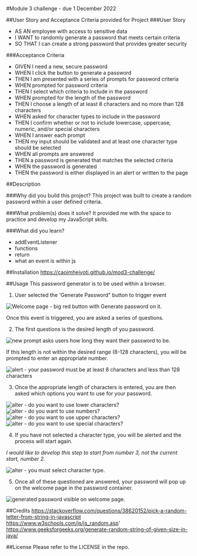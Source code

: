 #Module 3 challenge - due 1 December 2022

##User Story and Acceptance Criteria provided for Project
###User Story
* AS AN employee with access to sensitive data
* I WANT to randomly generate a password that meets certain criteria
* SO THAT I can create a strong password that provides greater security

###Acceptance Criteria
* GIVEN I need a new, secure password
* WHEN I click the button to generate a password
* THEN I am presented with a series of prompts for password criteria
* WHEN prompted for password criteria
* THEN I select which criteria to include in the password
* WHEN prompted for the length of the password
* THEN I choose a length of at least 8 characters and no more than 128 characters
* WHEN asked for character types to include in the password
* THEN I confirm whether or not to include lowercase, uppercase, numeric, and/or special characters
* WHEN I answer each prompt
* THEN my input should be validated and at least one character type should be selected
* WHEN all prompts are answered
* THEN a password is generated that matches the selected criteria
* WHEN the password is generated
* THEN the password is either displayed in an alert or written to the page


##Description

###Why did you build this project?
This project was built to create a random password within a user defined criteria.

###What problem(s) does it solve?
It provided me with the space to practice and develop my JavaScript skills.

###What did you learn?
* addEventListener
* functions
* return
* what an event is within js


##Installation
https://caoimhejyoti.github.io/mod3-challenge/

##Usage
This password generator is to be used within a browser. 

1. User selected the 'Generate Password" button to trigger event

![Welcome page - big red button with Generate password on it.](Assets/img/welcome%20page.png)

 Once this event is triggered, you are asked a series of questions.

2. The first questions is the desired length of you password.

![new prompt asks users how long they want their password to be.](Assets/img/length.png)

 If this length is not within the desired range (8-128 characters), you will be prompted to enter an appropriate number. 

![alert - your password must be at least 8 characters and less than 128 characters](Assets/img/min-max-length.png)

3. Once the appropriate length of characters is entered, you are then asked which options you want to use for your password.

![alter - do you want to use lower characters?](Assets/img/lower-charaters.png)
![alter - do you want to use numbers?](Assets/img/numbers.png)
![alter - do you want to use upper characters?](Assets/img/upper-characters.png)
![alter - do you want to use special characters?](Assets/img/special-character.png)

4. If you have not selected a character type, you will be alerted and the process will start again.

_I would like to develop this step to start from number 3, not the current start, number 2._ 

![alter - you must select character type.](Assets/img/select-character-type.png)

5. Once all of these questioned are answered, your password will pop up on the welcome page in the password container.

![generated password visible on welcome page.](Assets/img/password-result.png)

##Credits
https://stackoverflow.com/questions/38620152/pick-a-random-letter-from-string-in-javascript
https://www.w3schools.com/js/js_random.asp'
https://www.geeksforgeeks.org/generate-random-string-of-given-size-in-java/

##License
Please refer to the LICENSE in the repo.